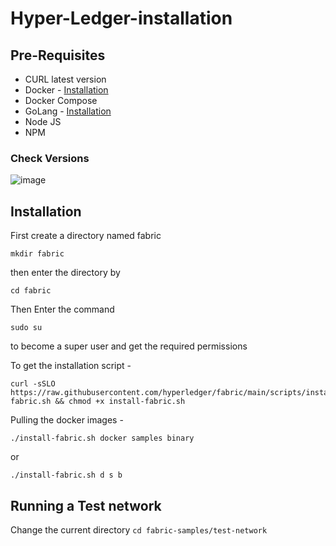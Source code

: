 # Hyper-Ledger-installation
## Pre-Requisites 
- CURL latest version
- Docker - [Installation](https://github.com/DamanAhuja/Docker.git)
- Docker Compose
- GoLang - [Installation](https://github.com/KRIISHSHARMA/go-installation.git)
- Node JS
- NPM
### Check Versions 
![image](https://github.com/DamanAhuja/Hyper-Ledger-installation/assets/142963733/b8ecc4f6-b626-4f71-b461-fbe3b7c4bdbf)
## Installation
First create a directory named fabric
```
mkdir fabric
```
then enter the directory by 
```
cd fabric
```
Then Enter the command
```
sudo su
```
to become a super user and get the required permissions

To get the installation script - 
```
curl -sSLO https://raw.githubusercontent.com/hyperledger/fabric/main/scripts/install-fabric.sh && chmod +x install-fabric.sh
```
Pulling the docker images - 
```
./install-fabric.sh docker samples binary
```
or
```
./install-fabric.sh d s b
```
## Running a Test network
Change the current directory
```cd fabric-samples/test-network```
